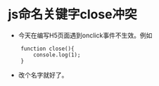 # js命名关键字close冲突
+ 今天在编写H5页面遇到onclick事件不生效。例如
```
    function close(){
        console.log(1);
    }
```
+ 改个名字就好了。